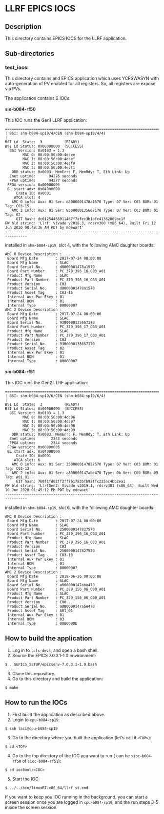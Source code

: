 # LLRF EPICS IOCS

## Description 

This directory contains EPICS IOCS for the LLRF application.

## Sub-directories 

### test_iocs:

This directory contains and EPICS application which uses YCPSWASYN with auto-generation of PV enabled for all registers. So, all registers are expose via PVs.

The application contains 2 IOCs: 

#### sio-b084-rf50

This IOC runs the Gen1 LLRF application: 
```
================================================================================
| BSI: shm-b084-sp19/4/CEN (shm-b084-sp19/4/4)                                 |
BSI Ld  State:  3          (READY)
BSI Ld Status: 0x00000000  (SUCCESS)
  BSI Version: 0x0103 = 1.3
        MAC 0: 08:00:56:00:4e:ee
        MAC 1: 08:00:56:00:4e:ef
        MAC 2: 08:00:56:00:4e:f0
        MAC 3: 08:00:56:00:4e:f1
   DDR status: 0x0003: MemErr: F, MemRdy: T, Eth Link: Up
  Enet uptime:      94276 seconds
  FPGA uptime:      94277 seconds
 FPGA version: 0x00000005
 BL start adx: 0x04000000
     Crate ID: 0x0001
    ATCA slot: 4
   AMC 0 info: Aux: 01 Ser: d8000001478a1570 Type: 07 Ver: C03 BOM: 01 Tag: C03-15
   AMC 2 info: Aux: 01 Ser: 9300000135667170 Type: 07 Ver: C03 BOM: 01 Tag: 02
     GIT hash: dc01254465911467f7afec3b1bfc41382009bc1f
FW bld string: 'Llrf: Vivado v2018.3, rdsrv300 (x86_64), Built Fri 12 Jun 2020 08:48:36 AM PDT by mdewart'
--------------------------------------------------------------------------------
```

installed in `shm-b084-sp19`, slot 4, with the following AMC daughter boards:
```
AMC 0 Device Description :
 Board Mfg Date        : 2017-07-24 00:00:00
 Board Mfg Name        : SLAC
 Board Serial No.      : d8000001478a1570
 Board Part Number     : PC_379_396_16_C03_A01
 Product Mfg Name      : SLAC
 Product Part Number   : PC_379_396_16_C03_A01
 Product Version       : C03
 Product Serial No.    : d8000001478a1570
 Product Asset Tag     : C03-15
 Internal Aux Pwr Ekey : 01
 Internal BOM          : 01
 Internal Type         : 00000007
AMC 2 Device Description :
 Board Mfg Date        : 2017-07-24 00:00:00
 Board Mfg Name        : SLAC
 Board Serial No.      : 9300000135667170
 Board Part Number     : PC_379_396_17_C03_A01
 Product Mfg Name      : SLAC
 Product Part Number   : PC_379_396_17_C03_A01
 Product Version       : C03
 Product Serial No.    : 9300000135667170
 Product Asset Tag     : 02
 Internal Aux Pwr Ekey : 01
 Internal BOM          : 01
 Internal Type         : 00000007
 ```

#### sio-b084-rf51

This IOC runs the Gen2 LLRF application: 
```
================================================================================
| BSI: shm-b084-sp19/6/CEN (shm-b084-sp19/6/4)                                 |
BSI Ld  State:  3          (READY)
BSI Ld Status: 0x00000000  (SUCCESS)
  BSI Version: 0x0103 = 1.3
        MAC 0: 08:00:56:00:4d:96
        MAC 1: 08:00:56:00:4d:97
        MAC 2: 08:00:56:00:4d:98
        MAC 3: 08:00:56:00:4d:99
   DDR status: 0x0003: MemErr: F, MemRdy: T, Eth Link: Up
  Enet uptime:       2343 seconds
  FPGA uptime:       2344 seconds
 FPGA version: 0x00000005
 BL start adx: 0x04000000
     Crate ID: 0x0001
    ATCA slot: 6
   AMC 0 info: Aux: 01 Ser: 2500000147827570 Type: 07 Ver: C03 BOM: 01 Tag: C03-13
   AMC 2 info: Aux: 01 Ser: a800000147abe470 Type: 0b Ver: C00 BOM: 03 Tag: A01_01
     GIT hash: 7b0f1fd02ff2ff761783bfb92ffc225ac4bb2ea1
FW bld string: 'LlrfGen2: Vivado v2019.1, rdsrv301 (x86_64), Built Wed 10 Jun 2020 01:45:12 PM PDT by mdewart'
--------------------------------------------------------------------------------
```

installed in `shm-b084-sp19`, slot 6, with the following AMC daughter boards:
```
AMC 0 Device Description :
 Board Mfg Date        : 2017-07-24 00:00:00
 Board Mfg Name        : SLAC
 Board Serial No.      : 2500000147827570
 Board Part Number     : PC_379_396_16_C03_A01
 Product Mfg Name      : SLAC
 Product Part Number   : PC_379_396_16_C03_A01
 Product Version       : C03
 Product Serial No.    : 2500000147827570
 Product Asset Tag     : C03-13
 Internal Aux Pwr Ekey : 01
 Internal BOM          : 01
 Internal Type         : 00000007
AMC 2 Device Description :
 Board Mfg Date        : 2019-06-26 00:00:00
 Board Mfg Name        : SLAC
 Board Serial No.      : a800000147abe470
 Board Part Number     : PC_379_156_06_C00_A01
 Product Mfg Name      : SLAC
 Product Part Number   : PC_379_156_06_C00_A01
 Product Version       : C00
 Product Serial No.    : a800000147abe470
 Product Asset Tag     : A01_01
 Internal Aux Pwr Ekey : 01
 Internal BOM          : 03
 Internal Type         : 0000000b
 ```

## How to build the application

1. Log in to `lcls-dev3`, and open a bash shell.
2. Source the EPICS 7.0.3.1-1.0 environment:
```
$ . $EPICS_SETUP/epicsenv-7.0.3.1-1.0.bash
```
3. Clone this repository.
4. Go to this directory and build the application:
```
$ make
```

## How to run the IOCs

1. First build the application as described above.
2. Login to `cpu-b084-sp19`:
``` 
$ ssh laci@cpu-b084-sp19
```
3. Go to the directory where you built the application (let's call it `<TOP>`):
```
$ cd <TOP>
```
4. Go to the top directory of the IOC you want to run (<IOC> can be `sioc-b084-rf50` of `sioc-b084-rf51`):
```
$ cd iocBoot/<IOC>
```
5. Start the IOC:
```
$ ../../bin/linuxRT-x86_64/llrf st.cmd
```

If you want to keep you IOC running in the background, you can start a screen session once you are logged in `cpu-b084-sp19`, and the run steps 3-5 inside the screen session.
